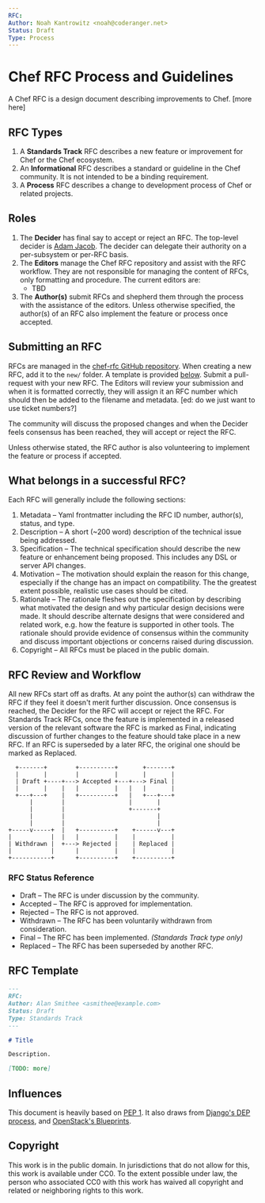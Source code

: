 ```yaml
---
RFC:
Author: Noah Kantrowitz <noah@coderanger.net>
Status: Draft
Type: Process
---
```


# Chef RFC Process and Guidelines

A Chef RFC is a design document describing improvements to Chef. [more here]

## RFC Types

1. A **Standards Track** RFC describes a new feature or improvement for Chef or
the Chef ecosystem.
2. An **Informational** RFC describes a standard or guideline in the Chef
community. It is not intended to be a binding requirement.
3. A **Process** RFC describes a change to development process of Chef or
related projects.

## Roles

1. The **Decider** has final say to accept or reject an RFC. The top-level
decider is [Adam Jacob](mailto:adam@getchef.com). The decider can delegate their
authority on a per-subsystem or per-RFC basis.
2. The **Editors** manage the Chef RFC repository and assist with the RFC
workflow. They are not responsible for managing the content of RFCs, only
formatting and procedure. The current editors are:
   * TBD
3. The **Author(s)** submit RFCs and shepherd them through the process with the
assistance of the editors. Unless otherwise specified, the author(s) of an RFC
also implement the feature or process once accepted.

## Submitting an RFC

RFCs are managed in the [chef-rfc GitHub repository](#). When creating a new
RFC, add it to the `new/` folder. A template is provided [below](#). Submit a
pull-request with your new RFC. The Editors will review your submission and when
it is formatted correctly, they will assign it an RFC number which should then
be added to the filename and metadata. [ed: do we just want to use ticket numbers?]

The community will discuss the proposed changes and when the Decider feels
consensus has been reached, they will accept or reject the RFC.

Unless otherwise stated, the RFC author is also volunteering to implement the
feature or process if accepted.

## What belongs in a successful RFC?

Each RFC will generally include the following sections:

1. Metadata – Yaml frontmatter including the RFC ID number, author(s), status,
and type.
2. Description – A short (~200 word) description of the technical issue being
addressed.
3. Specification – The technical specification should describe the new feature
or enhancement being proposed. This includes any DSL or server API changes.
4. Motivation – The motivation should explain the reason for this change,
especially if the change has an impact on compatibility. The the greatest
extent possible, realistic use cases should be cited.
5. Rationale – The rationale fleshes out the specification by describing what
motivated the design and why particular design decisions were made. It should
describe alternate designs that were considered and related work, e.g. how the
feature is supported in other tools. The rationale should provide evidence
of consensus within the community and discuss important objections or concerns
raised during discussion.
6. Copyright – All RFCs must be placed in the public domain.

## RFC Review and Workflow

All new RFCs start off as drafts. At any point the author(s) can withdraw the
RFC if they feel it doesn't merit further discussion. Once consensus is reached,
the Decider for the RFC will accept or reject the RFC. For Standards Track RFCs,
once the feature is implemented in a released version of the relevant software
the RFC is marked as Final, indicating discussion of further changes to the
feature should take place in a new RFC. If an RFC is superseded by a later RFC,
the original one should be marked as Replaced.

```
  +-------+        +----------+       +-------+
  |       |        |          |       |       |
  | Draft +----+---> Accepted +---+---> Final |
  |       |    |   |          |   |   |       |
  +---+---+    |   +----------+   |   +---+---+
      |        |                  |       |
      |        |                  +-------+
      |        |                          |
      |        |                          |
+-----v-----+  |   +----------+    +------v---+
|           |  |   |          |    |          |
| Withdrawn |  +---> Rejected |    | Replaced |
|           |      |          |    |          |
+-----------+      +----------+    +----------+
```

### RFC Status Reference

* Draft – The RFC is under discussion by the community.
* Accepted – The RFC is approved for implementation.
* Rejected – The RFC is not approved.
* Withdrawn – The RFC has been voluntarily withdrawn from consideration.
* Final – The RFC has been implemented. *(Standards Track type only)*
* Replaced – The RFC has been superseded by another RFC.

## RFC Template

```markdown
---
RFC:
Author: Alan Smithee <asmithee@example.com>
Status: Draft
Type: Standards Track
---

# Title

Description.

[TODO: more]
```

## Influences

This document is heavily based on [PEP 1](http://legacy.python.org/dev/peps/pep-0001/).
It also draws from [Django's DEP process](#), and [OpenStack's Blueprints](#).

## Copyright

This work is in the public domain. In jurisdictions that do not allow for this,
this work is available under CC0. To the extent possible under law, the person
who associated CC0 with this work has waived all copyright and related or
neighboring rights to this work.
